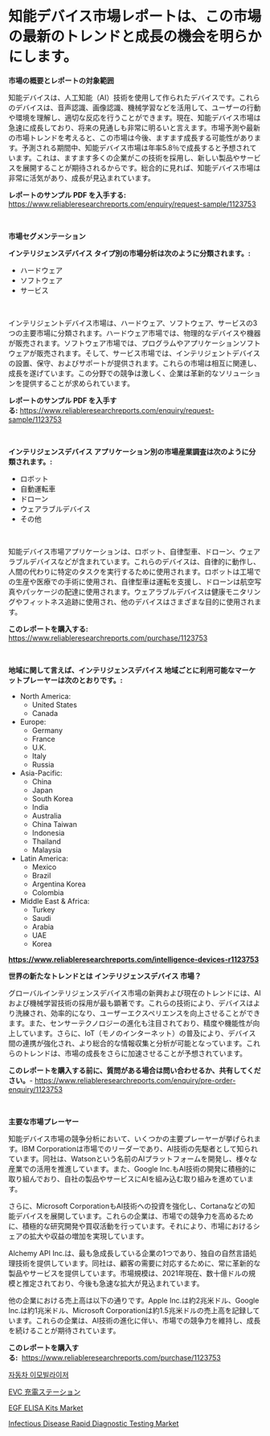 <p><h1>知能デバイス市場レポートは、この市場の最新のトレンドと成長の機会を明らかにします。</h1></p><p><strong>市場の概要とレポートの対象範囲</strong></p>
<p><p>知能デバイスは、人工知能（AI）技術を使用して作られたデバイスです。これらのデバイスは、音声認識、画像認識、機械学習などを活用して、ユーザーの行動や環境を理解し、適切な反応を行うことができます。現在、知能デバイス市場は急速に成長しており、将来の見通しも非常に明るいと言えます。市場予測や最新の市場トレンドを考えると、この市場は今後、ますます成長する可能性があります。予測される期間中、知能デバイス市場は年率5.8％で成長すると予想されています。これは、ますます多くの企業がこの技術を採用し、新しい製品やサービスを展開することが期待されるからです。総合的に見れば、知能デバイス市場は非常に活気があり、成長が見込まれています。</p></p>
<p><strong>レポートのサンプル PDF を入手する:</strong> <a href="https://www.reliableresearchreports.com/enquiry/request-sample/1123753">https://www.reliableresearchreports.com/enquiry/request-sample/1123753</a></p>
<p>&nbsp;</p>
<p><strong>市場セグメンテーション</strong></p>
<p><strong>インテリジェンスデバイス タイプ別の市場分析は次のように分類されます。:</strong></p>
<p><ul><li>ハードウェア</li><li>ソフトウェア</li><li>サービス</li></ul></p>
<p>&nbsp;</p>
<p><p>インテリジェントデバイス市場は、ハードウェア、ソフトウェア、サービスの3つの主要市場に分類されます。ハードウェア市場では、物理的なデバイスや機器が販売されます。ソフトウェア市場では、プログラムやアプリケーションソフトウェアが販売されます。そして、サービス市場では、インテリジェントデバイスの設置、保守、およびサポートが提供されます。これらの市場は相互に関連し、成長を遂げています。この分野での競争は激しく、企業は革新的なソリューションを提供することが求められています。</p></p>
<p><strong>レポートのサンプル PDF を入手する:</strong>&nbsp;<a href="https://www.reliableresearchreports.com/enquiry/request-sample/1123753">https://www.reliableresearchreports.com/enquiry/request-sample/1123753</a></p>
<p>&nbsp;</p>
<p><strong> インテリジェンスデバイス アプリケーション別の市場産業調査は次のように分類されます。:</strong></p>
<p><ul><li>ロボット</li><li>自動運転車</li><li>ドローン</li><li>ウェアラブルデバイス</li><li>その他</li></ul></p>
<p>&nbsp;</p>
<p><p>知能デバイス市場アプリケーションは、ロボット、自律型車、ドローン、ウェアラブルデバイスなどが含まれています。これらのデバイスは、自律的に動作し、人間の代わりに特定のタスクを実行するために使用されます。ロボットは工場での生産や医療での手術に使用され、自律型車は運転を支援し、ドローンは航空写真やパッケージの配達に使用されます。ウェアラブルデバイスは健康モニタリングやフィットネス追跡に使用され、他のデバイスはさまざまな目的に使用されます。</p></p>
<p><strong>このレポートを購入する:</strong>&nbsp; <a href="https://www.reliableresearchreports.com/purchase/1123753">https://www.reliableresearchreports.com/purchase/1123753</a></p>
<p>&nbsp;</p>
<p><strong>地域に関して言えば、インテリジェンスデバイス 地域ごとに利用可能なマーケットプレーヤーは次のとおりです。:</strong></p>
<p><ul>
    <li>
        North America:
        <ul>
            <li>United States</li>
            <li>Canada</li>
        </ul>
    </li>
    <li>
        Europe:
        <ul>
            <li>Germany</li>
            <li>France</li>
            <li>U.K.</li>
            <li>Italy</li>
            <li>Russia</li>
        </ul>
    </li>
    <li>
        Asia-Pacific:
        <ul>
            <li>China</li>
            <li>Japan</li>
            <li>South Korea</li>
            <li>India</li>
            <li>Australia</li>
            <li>China Taiwan</li>
            <li>Indonesia</li>
            <li>Thailand</li>
            <li>Malaysia</li>
        </ul>
    </li>
    <li>
        Latin America:
        <ul>
            <li>Mexico</li>
            <li>Brazil</li>
            <li>Argentina Korea</li>
            <li>Colombia</li>
        </ul>
    </li>
    <li>
        Middle East & Africa:
        <ul>
            <li>Turkey</li>
            <li>Saudi</li>
            <li>Arabia</li>
            <li>UAE</li>
            <li>Korea</li>
        </ul>
    </li>
    </ul></p>
<p><strong><a href="https://www.reliableresearchreports.com/intelligence-devices-r1123753">https://www.reliableresearchreports.com/intelligence-devices-r1123753</a></strong>&nbsp;</p>
<p><strong>世界の新たなトレンドとは インテリジェンスデバイス 市場？</strong></p>
<p><p>グローバルインテリジェンスデバイス市場の新興および現在のトレンドには、AIおよび機械学習技術の採用が最も顕著です。これらの技術により、デバイスはより洗練され、効率的になり、ユーザーエクスペリエンスを向上させることができます。また、センサーテクノロジーの進化も注目されており、精度や機能性が向上しています。さらに、IoT（モノのインターネット）の普及により、デバイス間の連携が強化され、より総合的な情報収集と分析が可能となっています。これらのトレンドは、市場の成長をさらに加速させることが予想されています。</p></p>
<p><strong>このレポートを購入する前に、質問がある場合は問い合わせるか、共有してください。</strong>- <a href="https://www.reliableresearchreports.com/enquiry/pre-order-enquiry/1123753">https://www.reliableresearchreports.com/enquiry/pre-order-enquiry/1123753</a></p>
<p>&nbsp;</p>
<p><strong>主要な市場プレーヤー</strong></p>
<p><p>知能デバイス市場の競争分析において、いくつかの主要プレーヤーが挙げられます。IBM Corporationは市場でのリーダーであり、AI技術の先駆者として知られています。同社は、Watsonという名前のAIプラットフォームを開発し、様々な産業での活用を推進しています。また、Google Inc.もAI技術の開発に積極的に取り組んでおり、自社の製品やサービスにAIを組み込む取り組みを進めています。</p><p>さらに、Microsoft CorporationもAI技術への投資を強化し、Cortanaなどの知能デバイスを展開しています。これらの企業は、市場での競争力を高めるために、積極的な研究開発や買収活動を行っています。それにより、市場におけるシェアの拡大や収益の増加を実現しています。</p><p>Alchemy API Inc.は、最も急成長している企業の1つであり、独自の自然言語処理技術を提供しています。同社は、顧客の需要に対応するために、常に革新的な製品やサービスを提供しています。市場規模は、2021年現在、数十億ドルの規模と推定されており、今後も急速な拡大が見込まれています。</p><p>他の企業における売上高は以下の通りです。Apple Inc.は約2兆米ドル、Google Inc.は約1兆米ドル、Microsoft Corporationは約1.5兆米ドルの売上高を記録しています。これらの企業は、AI技術の進化に伴い、市場での競争力を維持し、成長を続けることが期待されています。</p></p>
<p><strong>このレポートを購入する:</strong>&nbsp;&nbsp;<a href="https://www.reliableresearchreports.com/purchase/1123753">https://www.reliableresearchreports.com/purchase/1123753</a></p>
<p><p><a href="https://github.com/wallacBahrtyinger567686/Market-Research-Report-List-1/blob/main/141003122453.md">자동차 이모빌라이저</a></p><p><a href="https://github.com/EthanMorar2011/Market-Research-Report-List-1/blob/main/109053024454.md">EVC 充電ステーション</a></p><p><a href="https://github.com/Sarissaschmalingtr6fz2739/Market-Research-Report-List-2/blob/main/egf-elisa-kits-market.md">EGF ELISA Kits Market</a></p><p><a href="https://github.com/jodemen/Market-Research-Report-List-2/blob/main/infectious-disease-rapid-diagnostic-testing-market.md">Infectious Disease Rapid Diagnostic Testing Market</a></p></p>